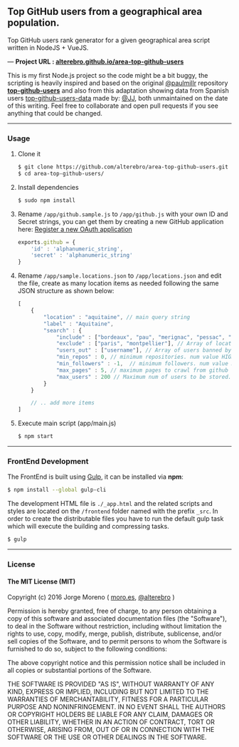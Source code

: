 ## Top GitHub users from a geographical area population.

Top GitHub users rank generator for a given geographical area script written in NodeJS + VueJS.

&mdash; **Project URL :  [alterebro.github.io/area-top-github-users](https://alterebro.github.io/area-top-github-users/)**

This is my first Node.js project so the code might be a bit buggy, the scripting is heavily inspired and based on the original [@paulmillr](https://github.com/paulmillr) repository **[top-github-users](https://github.com/paulmillr/top-github-users)** and also from this adaptation showing data from Spanish users [top-github-users-data](https://github.com/JJ/top-github-users-data/) made by: [@JJ](https://github.com/JJ), both unmaintained on the date of this writing. Feel free to collaborate and open pull requests if you see anything that could be changed.

---

### Usage

1. Clone it

	```sh
	$ git clone https://github.com/alterebro/area-top-github-users.git
	$ cd area-top-github-users/
	```

2. Install dependencies

	```sh
	$ sudo npm install
	```

3. Rename `/app/github.sample.js` to `/app/github.js` with your own ID and Secret strings, you can get them by creating a new GitHub application here: [Register a new OAuth application](https://github.com/settings/applications/new)

	```javascript
	exports.github = {
	    'id' : 'alphanumeric_string',
	    'secret' : 'alphanumeric_string'
	}
	```

4. Rename `/app/sample.locations.json` to `/app/locations.json` and edit the file, create as many location items as needed following the same JSON structure as shown below:

	```javascript
	[
	    {
	        "location" : "aquitaine", // main query string
	        "label" : "Aquitaine",
	        "search" : {
	            "include" : ["bordeaux", "pau", "merignac", "pessac", "bayonne", "anglet", "bergerac", "biarritz"], // Array of locations to include on the search query
				"exclude" : ["paris", "montpellier"], // Array of locations to exclude from the search query
				"users_out" : ["username"], // Array of users banned by login name.			
	            "min_repos" : 0, // minimum repositories. num value HIGHER THAN (>)
	            "min_followers" : -1,  // minimum followers. num value HIGHER THAN (>)
	            "max_pages" : 5, // maximum pages to crawl from github (max. 10)
	            "max_users" : 200 // Maximum num of users to be stored.
	        }
	    }

		// .. add more items
	]
	```

5. Execute main script (app/main.js)

	```sh
	$ npm start
	```

---

### FrontEnd Development

The FrontEnd is built using [Gulp](http://gulpjs.com/), it can be installed via **npm**:

```sh
$ npm install --global gulp-cli
```

The development HTML file is `./_app.html` and the related scripts and styles are located on the `/frontend` folder named with the prefix `_src`. In order to create the distributable files you have to run the default gulp task which will execute the building and compressing tasks.

```sh
$ gulp
```

---

### License

#### The MIT License (MIT)
Copyright (c) 2016 Jorge Moreno ( [moro.es](http://moro.es), [@alterebro](https://twitter.com/alterebro) )

Permission is hereby granted, free of charge, to any person obtaining a copy of this software and associated documentation files (the "Software"), to deal in the Software without restriction, including without limitation the rights to use, copy, modify, merge, publish, distribute, sublicense, and/or sell copies of the Software, and to permit persons to whom the Software is furnished to do so, subject to the following conditions:

The above copyright notice and this permission notice shall be included in all copies or substantial portions of the Software.

THE SOFTWARE IS PROVIDED "AS IS", WITHOUT WARRANTY OF ANY KIND, EXPRESS OR IMPLIED, INCLUDING BUT NOT LIMITED TO THE WARRANTIES OF MERCHANTABILITY, FITNESS FOR A PARTICULAR PURPOSE AND NONINFRINGEMENT. IN NO EVENT SHALL THE AUTHORS OR COPYRIGHT HOLDERS BE LIABLE FOR ANY CLAIM, DAMAGES OR OTHER LIABILITY, WHETHER IN AN ACTION OF CONTRACT, TORT OR OTHERWISE, ARISING FROM, OUT OF OR IN CONNECTION WITH THE SOFTWARE OR THE USE OR OTHER DEALINGS IN THE SOFTWARE.
